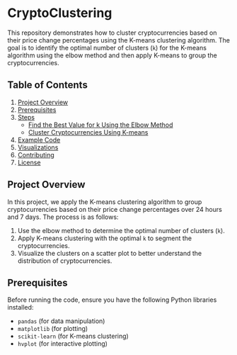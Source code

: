 # CryptoClustering

This repository demonstrates how to cluster cryptocurrencies based on their price change percentages using the K-means clustering algorithm. The goal is to identify the optimal number of clusters (`k`) for the K-means algorithm using the elbow method and then apply K-means to group the cryptocurrencies.

## Table of Contents
1. [Project Overview](#project-overview)
2. [Prerequisites](#prerequisites)
3. [Steps](#steps)
   - [Find the Best Value for k Using the Elbow Method](#find-the-best-value-for-k-using-the-elbow-method)
   - [Cluster Cryptocurrencies Using K-means](#cluster-cryptocurrencies-using-k-means)
4. [Example Code](#example-code)
5. [Visualizations](#visualizations)
6. [Contributing](#contributing)
7. [License](#license)

## Project Overview

In this project, we apply the K-means clustering algorithm to group cryptocurrencies based on their price change percentages over 24 hours and 7 days. The process is as follows:
1. Use the elbow method to determine the optimal number of clusters (`k`).
2. Apply K-means clustering with the optimal `k` to segment the cryptocurrencies.
3. Visualize the clusters on a scatter plot to better understand the distribution of cryptocurrencies.

## Prerequisites

Before running the code, ensure you have the following Python libraries installed:

- `pandas` (for data manipulation)
- `matplotlib` (for plotting)
- `scikit-learn` (for K-means clustering)
- `hvplot` (for interactive plotting)
